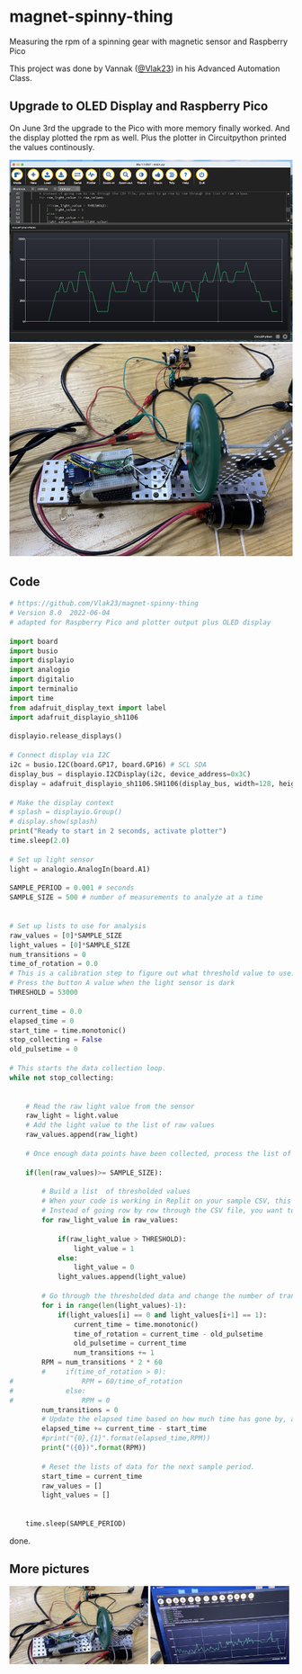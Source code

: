 # magnet-spinny-thing
Measuring the rpm of a spinning gear with magnetic sensor and Raspberry Pico

This project was done by Vannak ([@Vlak23](https://github.com/Vlak23/magnet-spinny-thing)) in his Advanced Automation Class. 

## Upgrade to OLED Display and Raspberry Pico

On June 3rd the upgrade to the Pico with more memory finally worked. And the display plotted the rpm as well. Plus the plotter in Circuitpython printed the values continously.

![picture](docs/rpm_plot.png)
![Spinning](docs/spinning1.jpg)

## Code

``` py
# https://github.com/Vlak23/magnet-spinny-thing
# Version 8.0  2022-06-04 
# adapted for Raspberry Pico and plotter output plus OLED display

import board
import busio
import displayio
import analogio
import digitalio
import terminalio
import time
from adafruit_display_text import label
import adafruit_displayio_sh1106

displayio.release_displays()

# Connect display via I2C
i2c = busio.I2C(board.GP17, board.GP16) # SCL SDA
display_bus = displayio.I2CDisplay(i2c, device_address=0x3C)
display = adafruit_displayio_sh1106.SH1106(display_bus, width=128, height=64)

# Make the display context
# splash = displayio.Group()
# display.show(splash)
print("Ready to start in 2 seconds, activate plotter")
time.sleep(2.0)

# Set up light sensor
light = analogio.AnalogIn(board.A1)

SAMPLE_PERIOD = 0.001 # seconds
SAMPLE_SIZE = 500 # number of measurements to analyze at a time


# Set up lists to use for analysis
raw_values = [0]*SAMPLE_SIZE
light_values = [0]*SAMPLE_SIZE
num_transitions = 0
time_of_rotation = 0.0
# This is a calibration step to figure out what threshold value to use.
# Press the button A value when the light sensor is dark
THRESHOLD = 53000

current_time = 0.0
elapsed_time = 0
start_time = time.monotonic()
stop_collecting = False
old_pulsetime = 0

# This starts the data collection loop.
while not stop_collecting:


    # Read the raw light value from the sensor
    raw_light = light.value
    # Add the light value to the list of raw values
    raw_values.append(raw_light)

    # Once enough data points have been collected, process the list of raw_values.

    if(len(raw_values)>= SAMPLE_SIZE):

        # Build a list  of thresholded values
        # When your code is working in Replit on your sample CSV, this is where you want to put your algorithm for processing.
        # Instead of going row by row through the CSV file, you want to go row by row through the list of raw values.
        for raw_light_value in raw_values:

            if(raw_light_value > THRESHOLD):
                light_value = 1
            else:
                light_value = 0
            light_values.append(light_value)

        # Go through the thresholded data and change the number of transitions whenever the values go from 0 to 1.
        for i in range(len(light_values)-1):
            if(light_values[i] == 0 and light_values[i+1] == 1):
                current_time = time.monotonic()
                time_of_rotation = current_time - old_pulsetime
                old_pulsetime = current_time
                num_transitions += 1
        RPM = num_transitions * 2 * 60
        #     if(time_of_rotation > 0):
#                 RPM = 60/time_of_rotation
#             else:
#                 RPM = 0
        num_transitions = 0
        # Update the elapsed time based on how much time has gone by, and then print the data
        elapsed_time += current_time - start_time
        #print("{0},{1}".format(elapsed_time,RPM))
        print("({0})".format(RPM))

        # Reset the lists of data for the next sample period.
        start_time = current_time
        raw_values = []
        light_values = []


    time.sleep(SAMPLE_PERIOD)
```

done.

## More pictures

<img src="docs/spinning2.jpg" width="49%"> <img src="docs/spinning3.jpg" width="49%">
